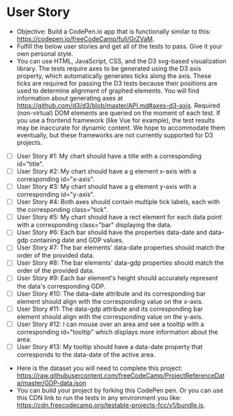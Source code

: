 # User Story

- Objective: Build a CodePen.io app that is functionally similar to this: https://codepen.io/freeCodeCamp/full/GrZVaM.
- Fulfill the below user stories and get all of the tests to pass. Give it your own personal style.
- You can use HTML, JavaScript, CSS, and the D3 svg-based visualization library. The tests require axes to be generated using the D3 axis property, which automatically generates ticks along the axis. These ticks are required for passing the D3 tests because their positions are used to determine alignment of graphed elements. You will find information about generating axes at https://github.com/d3/d3/blob/master/API.md#axes-d3-axis. Required (non-virtual) DOM elements are queried on the moment of each test. If you use a frontend framework (like Vue for example), the test results may be inaccurate for dynamic content. We hope to accommodate them eventually, but these frameworks are not currently supported for D3 projects.
- [ ] User Story #1: My chart should have a title with a corresponding id="title".
- [ ] User Story #2: My chart should have a g element x-axis with a corresponding id="x-axis".
- [ ] User Story #3: My chart should have a g element y-axis with a corresponding id="y-axis".
- [ ] User Story #4: Both axes should contain multiple tick labels, each with the corresponding class="tick".
- [ ] User Story #5: My chart should have a rect element for each data point with a corresponding class="bar" displaying the data.
- [ ] User Story #6: Each bar should have the properties data-date and data-gdp containing date and GDP values.
- [ ] User Story #7: The bar elements' data-date properties should match the order of the provided data.
- [ ] User Story #8: The bar elements' data-gdp properties should match the order of the provided data.
- [ ] User Story #9: Each bar element's height should accurately represent the data's corresponding GDP.
- [ ] User Story #10: The data-date attribute and its corresponding bar element should align with the corresponding value on the x-axis.
- [ ] User Story #11: The data-gdp attribute and its corresponding bar element should align with the corresponding value on the y-axis.
- [ ] User Story #12: I can mouse over an area and see a tooltip with a corresponding id="tooltip" which displays more information about the area.
- [ ] User Story #13: My tooltip should have a data-date property that corresponds to the data-date of the active area.
- Here is the dataset you will need to complete this project: https://raw.githubusercontent.com/freeCodeCamp/ProjectReferenceData/master/GDP-data.json
- You can build your project by forking this CodePen pen. Or you can use this CDN link to run the tests in any environment you like: https://cdn.freecodecamp.org/testable-projects-fcc/v1/bundle.js.
